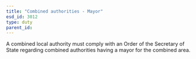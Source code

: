 ```yaml
---
title: "Combined authorities - Mayor"
esd_id: 3012
type: duty
parent_id:  
---
```


A combined local authority must comply with an Order of the Secretary of State regarding combined authorities having a mayor for the combined area.  

